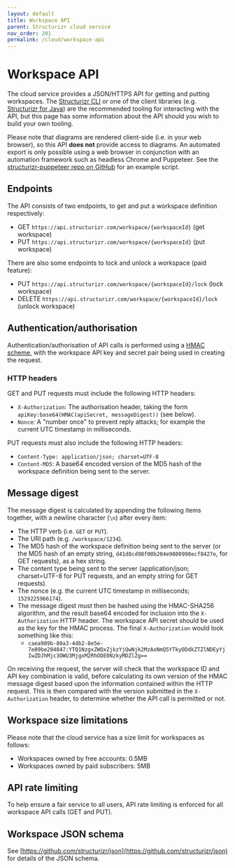 ```yaml
---
layout: default
title: Workspace API
parent: Structurizr cloud service
nav_order: 201
permalink: /cloud/workspace-api
---
```


# Workspace API

The cloud service provides a JSON/HTTPS API for getting and putting workspaces.
The [Structurizr CLI](/cli) or one of the client libraries (e.g. [Structurizr for Java](https://github.com/structurizr/java))
are the recommended tooling for interacting with the API, but this page has some information about the API should you wish to build your own tooling.

Please note that diagrams are rendered client-side (i.e. in your web browser), so this API __does not__ provide access to diagrams.
An automated export is only possible using a web browser in conjunction with an automation framework such as headless Chrome and Puppeteer.
See the [structurizr-puppeteer repo on GitHub](https://github.com/structurizr/puppeteer) for an example script.

## Endpoints

The API consists of two endpoints, to get and put a workspace definition respectively:

- GET `https://api.structurizr.com/workspace/{workspaceId}` (get workspace)
- PUT `https://api.structurizr.com/workspace/{workspaceId}` (put workspace)

There are also some endpoints to lock and unlock a workspace (paid feature):

- PUT `https://api.structurizr.com/workspace/{workspaceId}/lock` (lock workspace)
- DELETE `https://api.structurizr.com/workspace/{workspaceId}/lock` (unlock workspace)

## Authentication/authorisation

Authentication/authorisation of API calls is performed using a [HMAC scheme](https://en.wikipedia.org/wiki/HMAC),
with the workspace API key and secret pair being used in creating the request.

### HTTP headers

GET and PUT requests must include the following HTTP headers:

- `X-Authorization`: The authorisation header, taking the form `apiKey:base64(HMAC(apiSecret, messageDigest))` (see below).
- `Nonce`: A "number once" to prevent reply attacks; for example the current UTC timestamp in milliseconds.

PUT requests must also include the following HTTP headers:

- `Content-Type: application/json; charset=UTF-8`
- `Content-MD5`: A base64 encoded version of the MD5 hash of the workspace definition being sent to the server.

## Message digest

The message digest is calculated by appending the following items together, with a newline character (`\n`) after every item:

- The HTTP verb (i.e. `GET` or `PUT`).
- The URI path (e.g. `/workspace/1234`).
- The MD5 hash of the workspace definition being sent to the server (or the MD5 hash of an empty string, `d41d8cd98f00b204e9800998ecf8427e`, for GET requests), as a hex string.
- The content type being sent to the server (application/json; charset=UTF-8 for PUT requests, and an empty string for GET requests).
- The nonce (e.g. the current UTC timestamp in milliseconds; `1529225966174`).
- The message digest must then be hashed using the HMAC-SHA256 algorithm, and the result base64 encoded for inclusion into the `X-Authorization` HTTP header. The workspace API secret should be used as the key for the HMAC process. The final `X-Authorization` would look something like this:
  - `caea989b-80a3-4db2-8e5e-7e89be284847:YTQ1NzgxZWQxZjkzYjQwNjk2MzAxNmQ5YTkyODdkZTZlNDEyYjIwZDJhMjc3OWU3MjgxM2RhODE0NzkyMDZlZg==`

On receiving the request, the server will check that the workspace ID and API key combination is valid, before calculating its own version of the HMAC message digest based upon the information contained within the HTTP request. This is then compared with the version submitted in the `X-Authorization` header, to determine whether the API call is permitted or not.

## Workspace size limitations

Please note that the cloud service has a size limit for workspaces as follows:

- Workspaces owned by free accounts: 0.5MB
- Workspaces owned by paid subscribers: 5MB

## API rate limiting

To help ensure a fair service to all users, API rate limiting is enforced for all workspace API calls (GET and PUT).

## Workspace JSON schema

See [https://github.com/structurizr/json](https://github.com/structurizr/json) for details of the JSON schema.